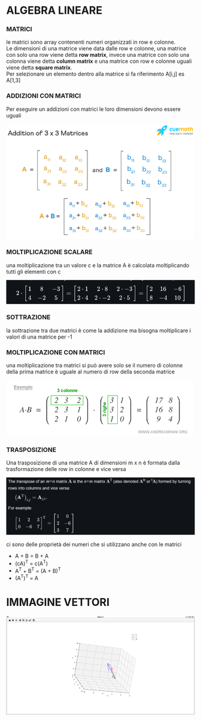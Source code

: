 # ALGEBRA LINEARE 

### MATRICI
le matrici sono array contenenti numeri organizzati in row e colonne. <br>
Le dimensioni di una matrice viene data dalle row e colonne, una matrice con solo una row viene detta **row matrix**, invece una matrice con solo una colonna viene detta **column matrix** e una matrice con row e colonne uguali viene detta **square matrix**. <br>
Per selezionare un elemento dentro alla matrice si fa riferimento A[i,j] es A[1,3]

### ADDIZIONI CON MATRICI 
Per eseguire un addizioni con matrici le loro dimensioni devono essere uguali 

![](addition-of-matrices-3x3-1625855167-515495451.png)

### MOLTIPLICAZIONE SCALARE
una moltiplicazione tra un valore c e la matrice A è calcolata moltiplicando tutti gli elementi con c 

![](image.png)

### SOTTRAZIONE 
la sottrazione tra due matrici è come la addizione ma bisogna moltiplicare i valori di una matrice per -1

### MOLTIPLICAZIONE CON MATRICI
una moltiplicazione tra matrici si può avere solo se il numero di colonne della prima matrice è uguale al numero di row della seconda matrice 

![](esempio-prodotto-matrici-3185026233.gif)

### TRASPOSIZIONE 
Una trasposizione di una matrice A di dimensioni m x n è formata dalla trasformazione delle row in colonne e vice versa 

![](Trasposizione.png)

ci sono delle proprietà dei numeri che si utilizzano anche con le matrici 

- A + B = B + A
- (cA)<sup>T</sup>  = c(A<sup>T</sup>)
- A<sup>T</sup> + B<sup>T</sup> = (A + B)<sup>T</sup>
- (A<sup>T</sup>)<sup>T</sup> = A




# IMMAGINE VETTORI 

![](vector.png)